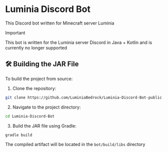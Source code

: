 # Luminia Discord Bot

This Discord bot written for Minecraft server Luminia

> [!IMPORTANT]
> This bot is written for the Luminia server Discord in Java + Kotlin and is currently no longer supported

## 🛠 Building the JAR File
To build the project from source:
1. Clone the repository:
```bash
git clone https://github.com/LuminiaBedrock/Luminia-Discord-Bot-public.git 
```
2. Navigate to the project directory:
```bash
cd Luminia-Discord-Bot
```
3. Build the JAR file using Gradle:
```bash
gradle build
```
The compiled artifact will be located in the `bot/build/libs` directory
